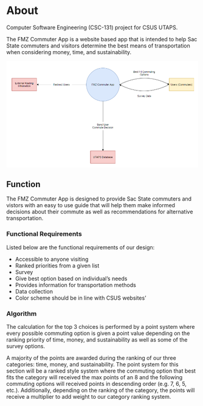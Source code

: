 # About
Computer Software Engineering (CSC-131) project for CSUS UTAPS.

The FMZ Commuter App is a website based app that is intended to help Sac State commuters and visitors determine the best means of transportation when considering money, time, and sustainability.

![System Context Diagram](images/system_context_diagram.PNG)

## Function
The FMZ Commuter App is designed to provide Sac State commuters and vistors with an easy to use guide that will help them make informed decisions about their commute as well as recommendations for alternative transportation.

### Functional Requirements
Listed below are the functional requirements of our design:
- Accessible to anyone visiting
- Ranked priorities from a given list
- Survey
- Give best option based on individual’s needs
- Provides information for transportation methods
- Data collection
- Color scheme should be in line with CSUS websites’

### Algorithm 
The calculation for the top 3 choices is performed by a point system where every possible commuting option is given a point value depending on the ranking priority of time, money, and sustainability as well as some of the survey options. 

A majority of the points are awarded during the ranking of our three categories: time, money, and sustainability. The point system for this section will be a ranked style system where the commuting option that best fits the category will received the max points of an 8 and the following commuting options will received points in descending order (e.g. 7, 6, 5, etc.). Additionally, depending on the ranking of the category, the points will receive a multiplier to add weight to our category ranking system.

